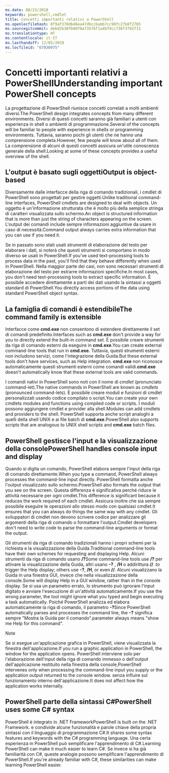 ```yaml
---
ms.date: 08/23/2018
keywords: powershell,cmdlet
title: Concetti importanti relativi a PowerShell
ms.openlocfilehash: 8f9af370db46ea47dbccbabb7cc90fc27b8f2765
ms.sourcegitcommit: debd2b38fb8070a7357bf1a4bf9cc736f3702f31
ms.translationtype: HT
ms.contentlocale: it-IT
ms.lasthandoff: 12/05/2019
ms.locfileid: "67030975"
---
```

# <a name="understanding-important-powershell-concepts"></a><span data-ttu-id="76129-103">Concetti importanti relativi a PowerShell</span><span class="sxs-lookup"><span data-stu-id="76129-103">Understanding important PowerShell concepts</span></span>

<span data-ttu-id="76129-104">La progettazione di PowerShell riunisce concetti correlati a molti ambienti diversi.</span><span class="sxs-lookup"><span data-stu-id="76129-104">The PowerShell design integrates concepts from many different environments.</span></span> <span data-ttu-id="76129-105">Diversi di questi concetti saranno già familiari a utenti con esperienza in shell o ambienti di programmazione.</span><span class="sxs-lookup"><span data-stu-id="76129-105">Several of the concepts will be familiar to people with experience in shells or programming environments.</span></span> <span data-ttu-id="76129-106">Tuttavia, saranno pochi gli utenti che ne hanno una comprensione completa.</span><span class="sxs-lookup"><span data-stu-id="76129-106">However, few people will know about all of them.</span></span> <span data-ttu-id="76129-107">La comprensione di alcuni di questi concetti assicura un'utile conoscenza generale della shell.</span><span class="sxs-lookup"><span data-stu-id="76129-107">Looking at some of these concepts provides a useful overview of the shell.</span></span>

## <a name="output-is-object-based"></a><span data-ttu-id="76129-108">L'output è basato sugli oggetti</span><span class="sxs-lookup"><span data-stu-id="76129-108">Output is object-based</span></span>

<span data-ttu-id="76129-109">Diversamente dalle interfacce della riga di comando tradizionali, i cmdlet di PowerShell sono progettati per gestire oggetti.</span><span class="sxs-lookup"><span data-stu-id="76129-109">Unlike traditional command-line interfaces, PowerShell cmdlets are designed to deal with objects.</span></span>
<span data-ttu-id="76129-110">Un oggetto è un'informazione strutturata che è molto più della semplice stringa di caratteri visualizzata sullo schermo.</span><span class="sxs-lookup"><span data-stu-id="76129-110">An object is structured information that is more than just the string of characters appearing on the screen.</span></span> <span data-ttu-id="76129-111">L'output dei comandi include sempre informazioni aggiuntive da usare in caso di necessità.</span><span class="sxs-lookup"><span data-stu-id="76129-111">Command output always carries extra information that you can use if you need it.</span></span>

<span data-ttu-id="76129-112">Se in passato sono stati usati strumenti di elaborazione del testo per elaborare i dati, si noterà che questi strumenti si comportano in modo diverso se usati in PowerShell.</span><span class="sxs-lookup"><span data-stu-id="76129-112">If you've used text-processing tools to process data in the past, you'll find that they behave differently when used in PowerShell.</span></span> <span data-ttu-id="76129-113">Nella maggior parte dei casi, non sono necessari strumenti di elaborazione del testo per estrarre informazioni specifiche.</span><span class="sxs-lookup"><span data-stu-id="76129-113">In most cases, you don't need text-processing tools to extract specific information.</span></span> <span data-ttu-id="76129-114">È possibile accedere direttamente a parti dei dati usando la sintassi a oggetti standard di PowerShell.</span><span class="sxs-lookup"><span data-stu-id="76129-114">You directly access portions of the data using standard PowerShell object syntax.</span></span>

## <a name="the-command-family-is-extensible"></a><span data-ttu-id="76129-115">La famiglia di comandi è estendibile</span><span class="sxs-lookup"><span data-stu-id="76129-115">The command family is extensible</span></span>

<span data-ttu-id="76129-116">Interfacce come **cmd.exe** non consentono di estendere direttamente il set di comandi predefinito.</span><span class="sxs-lookup"><span data-stu-id="76129-116">Interfaces such as **cmd.exe** don't provide a way for you to directly extend the built-in command set.</span></span> <span data-ttu-id="76129-117">È possibile creare strumenti da riga di comando esterni da eseguire in **cmd.exe**.</span><span class="sxs-lookup"><span data-stu-id="76129-117">You can create external command-line tools that run in **cmd.exe**.</span></span> <span data-ttu-id="76129-118">Tuttavia, questi strumenti esterni non includono servizi, come l'integrazione della Guida.</span><span class="sxs-lookup"><span data-stu-id="76129-118">But these external tools don't have services, such as Help integration.</span></span> <span data-ttu-id="76129-119">**cmd.exe** non riconosce automaticamente questi strumenti esterni come comandi validi.</span><span class="sxs-lookup"><span data-stu-id="76129-119">**cmd.exe** doesn't automatically know that these external tools are valid commands.</span></span>

<span data-ttu-id="76129-120">I comandi nativi in PowerShell sono noti con il nome di *cmdlet* (pronunciato command-let).</span><span class="sxs-lookup"><span data-stu-id="76129-120">The native commands in PowerShell are known as *cmdlets* (pronounced command-lets).</span></span> <span data-ttu-id="76129-121">È possibile creare moduli e funzioni di cmdlet personalizzati usando codice compilato o script.</span><span class="sxs-lookup"><span data-stu-id="76129-121">You can create your own cmdlets modules and functions using compiled code or scripts.</span></span> <span data-ttu-id="76129-122">I moduli possono aggiungere cmdlet e provider alla shell.</span><span class="sxs-lookup"><span data-stu-id="76129-122">Modules can add cmdlets and providers to the shell.</span></span> <span data-ttu-id="76129-123">PowerShell supporta anche script analoghi a quelli della shell UNIX e ai file batch di **cmd.exe**.</span><span class="sxs-lookup"><span data-stu-id="76129-123">PowerShell also supports scripts that are analogous to UNIX shell scripts and **cmd.exe** batch files.</span></span>

## <a name="powershell-handles-console-input-and-display"></a><span data-ttu-id="76129-124">PowerShell gestisce l'input e la visualizzazione della console</span><span class="sxs-lookup"><span data-stu-id="76129-124">PowerShell handles console input and display</span></span>

<span data-ttu-id="76129-125">Quando si digita un comando, PowerShell elabora sempre l'input della riga di comando direttamente.</span><span class="sxs-lookup"><span data-stu-id="76129-125">When you type a command, PowerShell always processes the command-line input directly.</span></span> <span data-ttu-id="76129-126">PowerShell formatta anche l'output visualizzato sullo schermo.</span><span class="sxs-lookup"><span data-stu-id="76129-126">PowerShell also formats the output that you see on the screen.</span></span> <span data-ttu-id="76129-127">Questa differenza è significativa perché riduce le attività necessarie per ogni cmdlet.</span><span class="sxs-lookup"><span data-stu-id="76129-127">This difference is significant because it reduces the work required of each cmdlet.</span></span> <span data-ttu-id="76129-128">Assicura inoltre che sia sempre possibile eseguire le operazioni allo stesso modo con qualsiasi cmdlet.</span><span class="sxs-lookup"><span data-stu-id="76129-128">It ensures that you can always do things the same way with any cmdlet.</span></span> <span data-ttu-id="76129-129">Gli sviluppatori di cmdlet non devono scrivere codice per analizzare gli argomenti della riga di comando o formattare l'output.</span><span class="sxs-lookup"><span data-stu-id="76129-129">Cmdlet developers don't need to write code to parse the command-line arguments or format the output.</span></span>

<span data-ttu-id="76129-130">Gli strumenti da riga di comando tradizionali hanno i propri schemi per la richiesta e la visualizzazione della Guida.</span><span class="sxs-lookup"><span data-stu-id="76129-130">Traditional command-line tools have their own schemes for requesting and displaying Help.</span></span> <span data-ttu-id="76129-131">Alcuni strumenti da riga di comando usano **/?**</span><span class="sxs-lookup"><span data-stu-id="76129-131">Some command-line tools use **/?**</span></span> <span data-ttu-id="76129-132">per attivare la visualizzazione della Guida, altri usano **-?** , **/H** o addirittura **//** .</span><span class="sxs-lookup"><span data-stu-id="76129-132">to trigger the Help display; others use **-?**, **/H**, or even **//**.</span></span> <span data-ttu-id="76129-133">Alcuni visualizzano la Guida in una finestra GUI, invece che nella visualizzazione della console.</span><span class="sxs-lookup"><span data-stu-id="76129-133">Some will display Help in a GUI window, rather than in the console display.</span></span> <span data-ttu-id="76129-134">Se si usa un parametro errato, lo strumento può ignorare l'input digitato e avviare l'esecuzione di un'attività automaticamente.</span><span class="sxs-lookup"><span data-stu-id="76129-134">If you use the wrong parameter, the tool might ignore what you typed and begin executing a task automatically.</span></span>
<span data-ttu-id="76129-135">Poiché PowerShell analizza ed elabora automaticamente la riga di comando, il parametro **-?**</span><span class="sxs-lookup"><span data-stu-id="76129-135">Since PowerShell automatically parses and processes the command line, the **-?**</span></span> <span data-ttu-id="76129-136">significa sempre "Mostra la Guida per il comando".</span><span class="sxs-lookup"><span data-stu-id="76129-136">parameter always means "show me Help for this command".</span></span>

> [!NOTE]
> <span data-ttu-id="76129-137">Se si esegue un'applicazione grafica in PowerShell, viene visualizzata la finestra dell'applicazione.</span><span class="sxs-lookup"><span data-stu-id="76129-137">If you run a graphic application in PowerShell, the window for the application opens.</span></span>
> <span data-ttu-id="76129-138">PowerShell interviene solo per l'elaborazione dell'input della riga di comando immesso o dell'output dell'applicazione restituito nella finestra della console,</span><span class="sxs-lookup"><span data-stu-id="76129-138">PowerShell intervenes only when processing the command-line input you supply or the application output returned to the console window.</span></span> <span data-ttu-id="76129-139">senza influire sul funzionamento interno dell'applicazione.</span><span class="sxs-lookup"><span data-stu-id="76129-139">It does not affect how the application works internally.</span></span>

## <a name="powershell-uses-some-c-syntax"></a><span data-ttu-id="76129-140">PowerShell parte della sintassi C#</span><span class="sxs-lookup"><span data-stu-id="76129-140">PowerShell uses some C# syntax</span></span>

<span data-ttu-id="76129-141">PowerShell è integrato in .NET Framework</span><span class="sxs-lookup"><span data-stu-id="76129-141">PowerShell is built on the .NET Framework.</span></span> <span data-ttu-id="76129-142">e condivide alcune funzionalità e parole chiave della propria sintassi con il linguaggio di programmazione C#.</span><span class="sxs-lookup"><span data-stu-id="76129-142">It shares some syntax features and keywords with the C# programming language.</span></span> <span data-ttu-id="76129-143">Una certa esperienza in PowerShell può semplificare l'apprendimento di C#.</span><span class="sxs-lookup"><span data-stu-id="76129-143">Learning PowerShell can make it much easier to learn C#.</span></span> <span data-ttu-id="76129-144">Se invece si ha già familiarità con C#, queste analogie possono semplificare l'apprendimento di PowerShell.</span><span class="sxs-lookup"><span data-stu-id="76129-144">If you're already familiar with C#, these similarities can make learning PowerShell easier.</span></span>
